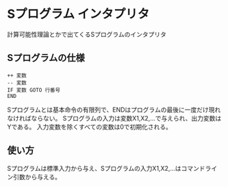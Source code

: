 # Sプログラム インタプリタ
計算可能性理論とかで出てくるSプログラムのインタプリタ

## Sプログラムの仕様

``` 基本命令
++ 変数
-- 変数
IF 変数 GOTO 行番号
END
```

Sプログラムとは基本命令の有限列で、ENDはプログラムの最後に一度だけ現れなければならない。
Sプログラムの入力は変数X1,X2,...で与えられ、出力変数はYである。
入力変数を除くすべての変数は0で初期化される。

## 使い方
Sプログラムは標準入力から与え、Sプログラムの入力X1,X2,...はコマンドライン引数から与える。
